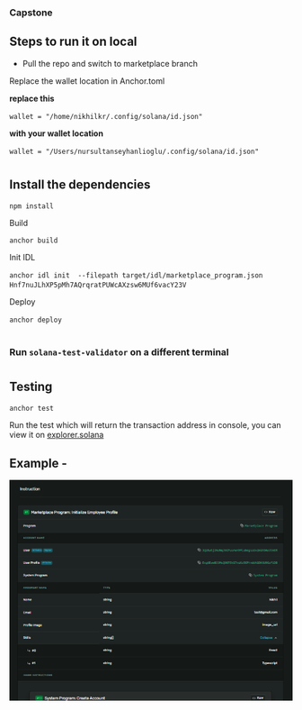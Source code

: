 ### Capstone

## Steps to run it on local

- Pull the repo and switch to marketplace branch

Replace the wallet location in Anchor.toml

**replace this**

`wallet = "/home/nikhilkr/.config/solana/id.json"`

**with your wallet location**

`wallet = "/Users/nursultanseyhanlioglu/.config/solana/id.json"`

#

## Install the dependencies

```
npm install
```

Build

```
anchor build
```

Init IDL

`anchor idl init  --filepath target/idl/marketplace_program.json Hnf7nuJLhXP5pMh7AQrqratPUWcAXzsw6MUf6vacY23V`

Deploy

`anchor deploy`

#

### Run `solana-test-validator` on a different terminal

#

## Testing

```
anchor test
```

Run the test which will return the transaction address in console,
you can view it on [explorer.solana](https://explorer.solana.com/)

## Example -

![scrrenshot](sample-01.png)

